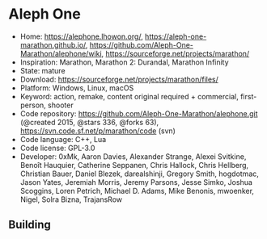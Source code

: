 # Aleph One

- Home: https://alephone.lhowon.org/, https://aleph-one-marathon.github.io/, https://github.com/Aleph-One-Marathon/alephone/wiki, https://sourceforge.net/projects/marathon/
- Inspiration: Marathon, Marathon 2: Durandal, Marathon Infinity
- State: mature
- Download: https://sourceforge.net/projects/marathon/files/
- Platform: Windows, Linux, macOS
- Keyword: action, remake, content original required + commercial, first-person, shooter
- Code repository: https://github.com/Aleph-One-Marathon/alephone.git (@created 2015, @stars 336, @forks 63), https://svn.code.sf.net/p/marathon/code (svn)
- Code language: C++, Lua
- Code license: GPL-3.0
- Developer: 0xMk, Aaron Davies, Alexander Strange, Alexei Svitkine, Benoît Hauquier, Catherine Seppanen, Chris Hallock, Chris Hellberg, Christian Bauer, Daniel Blezek, darealshinji, Gregory Smith, hogdotmac, Jason Yates, Jeremiah Morris, Jeremy Parsons, Jesse Simko, Joshua Scoggins, Loren Petrich, Michael D. Adams, Mike Benonis, mwoenker, Nigel, Solra Bizna, TrajansRow

## Building
